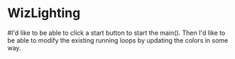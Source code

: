 # WizLighting
#I'd like to be able to click a start button to start the main(). Then I'd like to be able to modify the existing running loops by updating the colors in some way.
